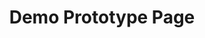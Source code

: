 ---
layout: default
# categories: [prototype]
title: Demo Prototype Page
type: [prototype]
permalink: prototype/demo/
---